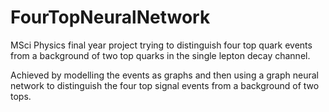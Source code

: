 # FourTopNeuralNetwork
MSci Physics final year project trying to distinguish four top quark events from a background of two top quarks in the single lepton decay channel.

Achieved by modelling the events as graphs and then using a graph neural network to distinguish the four top signal events from a background of two tops.
